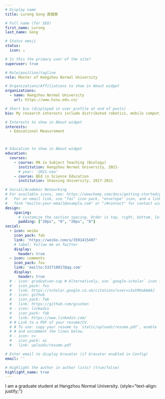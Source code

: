 ```yaml
---
# Display name
title: Lurong Gong 龚璐蓉

# Full name (for SEO)
first_name: Lurong
last_name: Gong

# Status emoji
status:
  icon: ☕️

# Is this the primary user of the site?
superuser: true

# Role/position/tagline
role: Master of Hangzhou Normal University

# Organizations/Affiliations to show in About widget
organizations:
  - name: Hangzhou Normal University
    url: https://www.hznu.edu.cn/

# Short bio (displayed in user profile at end of posts)
bio: My research interests include distributed robotics, mobile computing and programmable matter.

# Interests to show in About widget
interests:
  - Educational Measurement



# Education to show in About widget
education:
  courses:
    - course: MA in Subject Teaching (Biology)
      institution: Hangzhou Normal University, 2021-
      # year: '2021-now'
    - course: BEd in Science Education
      institution: Shaoxing University, 2017-2021

# Social/Academic Networking
# For available icons, see: https://wowchemy.com/docs/getting-started/page-builder/#icons
#   For an email link, use "fas" icon pack, "envelope" icon, and a link in the
#   form "mailto:your-email@example.com" or "/#contact" for contact widget.
design:
    spacing:
      # Customize the section spacing. Order is top, right, bottom, left.
      padding: ["20px", "0", "20px", "0"]
social:
  - icon: weibo
    icon_pack: fab
    link: 'https://weibo.com/u/3591415497'
    # label: Follow me on Twitter
    display:
      header: true
  - icon: comments
    icon_pack: fas
    link: 'mailto:532710017@qq.com'
    display:
      header: true
  # - icon: graduation-cap # Alternatively, use `google-scholar` icon from `ai` icon pack
  #   icon_pack: fas
  #   link: https://scholar.google.co.uk/citations?user=sIwtMXoAAAAJ
  # - icon: github
  #   icon_pack: fab
  #   link: https://github.com/gcushen
  # - icon: linkedin
  #   icon_pack: fab
  #   link: https://www.linkedin.com/
  # # Link to a PDF of your resume/CV.
  # # To use: copy your resume to `static/uploads/resume.pdf`, enable `ai` icons in `params.yaml`,
  # # and uncomment the lines below.
  # - icon: cv
  #   icon_pack: ai
  #   link: uploads/resume.pdf

# Enter email to display Gravatar (if Gravatar enabled in Config)
email: ''

# Highlight the author in author lists? (true/false)
highlight_name: true
---
```


I am a graduate student at Hangzhou Normal University.
{style="text-align: justify;"}
